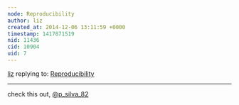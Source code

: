 ```yaml
---
node: Reproducibility
author: liz
created_at: 2014-12-06 13:11:59 +0000
timestamp: 1417871519
nid: 11436
cid: 10904
uid: 7
---
```




[liz](../profile/liz) replying to: [Reproducibility](../notes/cfastie/12-05-2014/reproducibility)

----
check this out, [@p_silva_82](/profile/p_silva_82)